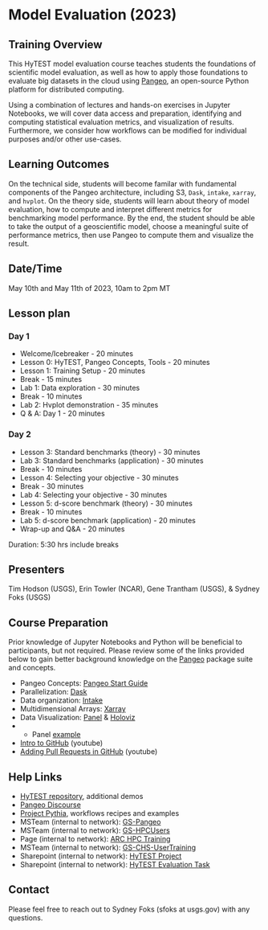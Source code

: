 # Model Evaluation (2023)

## Training Overview
This HyTEST model evaluation course teaches students the foundations of scientific model evaluation, as well as how to apply those foundations to evaluate big datasets in the cloud using [Pangeo](https://pangeo.io/about.html), an open-source Python platform for distributed computing.

Using a combination of lectures and hands-on exercises in Jupyter Notebooks, we will cover data access and preparation, identifying and computing statistical evaluation metrics, and visualization of results. Furthermore, we consider how workflows can be modified for individual purposes and/or other use-cases. 


## Learning Outcomes
On the technical side,
students will become familar with fundamental components of the Pangeo architecture, including S3, `Dask`, `intake`, `xarray`, and `hvplot`.
On the theory side,
students will learn about theory of model evaluation, how to compute and interpret different metrics for benchmarking model performance.
By the end, the student should be able to take the output of a geoscientific model, choose a meaningful suite of performance metrics, then use Pangeo to compute them and visualize the result.

## Date/Time
May 10th and May 11th of 2023, 10am to 2pm MT

## Lesson plan
### Day 1
- Welcome/Icebreaker - 20 minutes
- Lesson 0: HyTEST, Pangeo Concepts, Tools - 20 minutes
- Lesson 1: Training Setup - 20 minutes
- Break - 15 minutes
- Lab 1: Data exploration  - 30 minutes
- Break - 10 minutes
- Lab 2:  Hvplot demonstration - 35 minutes
- Q & A: Day 1 - 20 minutes

### Day 2
- Lesson 3: Standard benchmarks (theory) - 30 minutes
- Lab 3: Standard benchmarks (application) - 30 minutes
- Break - 10 minutes
- Lesson 4: Selecting your objective - 30 minutes
- Break - 30 minutes
- Lab 4: Selecting your objective - 30 minutes
- Lesson 5: d-score benchmark (theory) - 30 minutes
- Break - 10 minutes
- Lab 5:  d-score benchmark (application) - 20 minutes
- Wrap-up and Q&A - 20 minutes

Duration: 5:30 hrs include breaks

## Presenters
Tim Hodson (USGS), Erin Towler (NCAR), Gene Trantham (USGS), & Sydney Foks (USGS)

## Course Preparation
Prior knowledge of Jupyter Notebooks and Python will be beneficial to participants, but not required. Please review some of the links provided below to gain better background knowledge on the [Pangeo](https://pangeo.io/) package suite and concepts.
-	Pangeo Concepts: [Pangeo Start Guide](https://pangeo.io/quickstart.html#quickstart)
-	Parallelization: [Dask](https://tutorial.dask.org/00_overview.html)
-	Data organization: [Intake](http://gallery.pangeo.io/repos/pangeo-data/pangeo-tutorial-gallery/intake.html)
-	Multidimensional Arrays: [Xarray](https://tutorial.xarray.dev/intro.html)
-	Data Visualization: [Panel](https://panel.holoviz.org/) & [Holoviz](https://holoviz.org/tutorial/)
- -	Panel [example](https://glaciers.pyviz.demo.anaconda.com/glaciers)
-	[Intro to GitHub](https://www.youtube.com/watch?v=idZyqNIrt84) (youtube)
-	[Adding Pull Requests in GitHub](https://www.youtube.com/watch?v=NZG5Y51WRHo) (youtube)

## Help Links
-	[HyTEST repository](https://github.com/hytest-org/hytest), additional demos
-	[Pangeo Discourse](https://discourse.pangeo.io/)
-	[Project Pythia](https://cookbooks.projectpythia.org/), workflows recipes and examples
-	MSTeam (internal to network): [GS-Pangeo](https://teams.microsoft.com/l/team/19%3aa8f4ad49b05c40eab74197daf76be568%40thread.skype/conversations?groupId=f01d9363-7341-40ac-bc06-04b3ab9de54f&tenantId=0693b5ba-4b18-4d7b-9341-f32f400a5494)
-	MSTeam (internal to network): [GS-HPCUsers](https://teams.microsoft.com/l/team/19%3a20d5d33656ba4d4bb574f6f0194e2f7f%40thread.skype/conversations?groupId=0d997551-abe8-4b31-aa0a-06bb8ad40463&tenantId=0693b5ba-4b18-4d7b-9341-f32f400a5494)
- Page (internal to network): [ARC HPC Training](https://teams.microsoft.com/l/team/19%3a20d5d33656ba4d4bb574f6f0194e2f7f%40thread.skype/conversations?groupId=0d997551-abe8-4b31-aa0a-06bb8ad40463&tenantId=0693b5ba-4b18-4d7b-9341-f32f400a5494)
-	MSTeam (internal to network): [GS-CHS-UserTraining](https://teams.microsoft.com/l/team/19%3a5855c04511584c26b42ba426cc0a7890%40thread.skype/conversations?groupId=8f59b7f0-3b27-459c-a145-4da10ee16b20&tenantId=0693b5ba-4b18-4d7b-9341-f32f400a5494)
-	Sharepoint (internal to network): [HyTEST Project](https://doimspp.sharepoint.com/sites/gs-wma-hytest/)
-	Sharepoint (internal to network): [HyTEST Evaluation Task](https://doimspp.sharepoint.com/sites/gs-wma-hytest/SitePages/EvalutionTaskTeam.aspx)

## Contact
Please feel free to reach out to Sydney Foks (sfoks at usgs.gov) with any questions.

